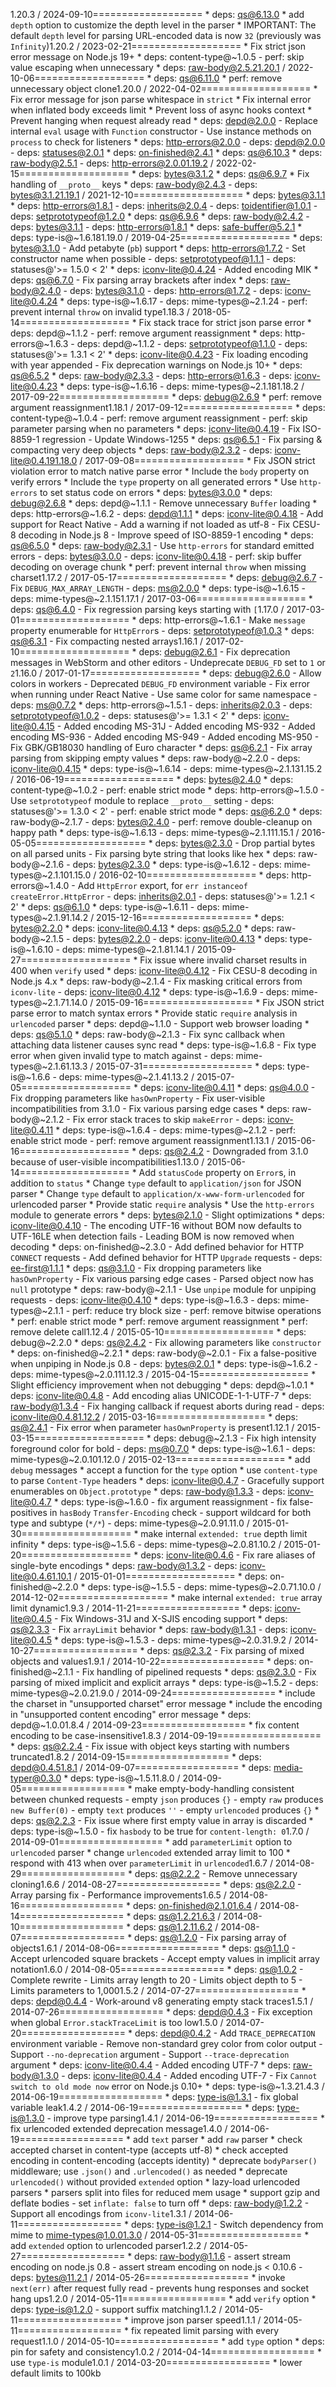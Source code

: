 1.20.3 / 2024-09-10===================  * deps: qs@6.13.0  * add `depth` option to customize the depth level in the parser  * IMPORTANT: The default `depth` level for parsing URL-encoded data is now `32` (previously was `Infinity`)1.20.2 / 2023-02-21===================  * Fix strict json error message on Node.js 19+  * deps: content-type@~1.0.5    - perf: skip value escaping when unnecessary  * deps: raw-body@2.5.21.20.1 / 2022-10-06===================  * deps: qs@6.11.0  * perf: remove unnecessary object clone1.20.0 / 2022-04-02===================  * Fix error message for json parse whitespace in `strict`  * Fix internal error when inflated body exceeds limit  * Prevent loss of async hooks context  * Prevent hanging when request already read  * deps: depd@2.0.0    - Replace internal `eval` usage with `Function` constructor    - Use instance methods on `process` to check for listeners  * deps: http-errors@2.0.0    - deps: depd@2.0.0    - deps: statuses@2.0.1  * deps: on-finished@2.4.1  * deps: qs@6.10.3  * deps: raw-body@2.5.1    - deps: http-errors@2.0.01.19.2 / 2022-02-15===================  * deps: bytes@3.1.2  * deps: qs@6.9.7    * Fix handling of `__proto__` keys  * deps: raw-body@2.4.3    - deps: bytes@3.1.21.19.1 / 2021-12-10===================  * deps: bytes@3.1.1  * deps: http-errors@1.8.1    - deps: inherits@2.0.4    - deps: toidentifier@1.0.1    - deps: setprototypeof@1.2.0  * deps: qs@6.9.6  * deps: raw-body@2.4.2    - deps: bytes@3.1.1    - deps: http-errors@1.8.1  * deps: safe-buffer@5.2.1  * deps: type-is@~1.6.181.19.0 / 2019-04-25===================  * deps: bytes@3.1.0    - Add petabyte (`pb`) support  * deps: http-errors@1.7.2    - Set constructor name when possible    - deps: setprototypeof@1.1.1    - deps: statuses@'>= 1.5.0 < 2'  * deps: iconv-lite@0.4.24    - Added encoding MIK  * deps: qs@6.7.0    - Fix parsing array brackets after index  * deps: raw-body@2.4.0    - deps: bytes@3.1.0    - deps: http-errors@1.7.2    - deps: iconv-lite@0.4.24  * deps: type-is@~1.6.17    - deps: mime-types@~2.1.24    - perf: prevent internal `throw` on invalid type1.18.3 / 2018-05-14===================  * Fix stack trace for strict json parse error  * deps: depd@~1.1.2    - perf: remove argument reassignment  * deps: http-errors@~1.6.3    - deps: depd@~1.1.2    - deps: setprototypeof@1.1.0    - deps: statuses@'>= 1.3.1 < 2'  * deps: iconv-lite@0.4.23    - Fix loading encoding with year appended    - Fix deprecation warnings on Node.js 10+  * deps: qs@6.5.2  * deps: raw-body@2.3.3    - deps: http-errors@1.6.3    - deps: iconv-lite@0.4.23  * deps: type-is@~1.6.16    - deps: mime-types@~2.1.181.18.2 / 2017-09-22===================  * deps: debug@2.6.9  * perf: remove argument reassignment1.18.1 / 2017-09-12===================  * deps: content-type@~1.0.4    - perf: remove argument reassignment    - perf: skip parameter parsing when no parameters  * deps: iconv-lite@0.4.19    - Fix ISO-8859-1 regression    - Update Windows-1255  * deps: qs@6.5.1    - Fix parsing & compacting very deep objects  * deps: raw-body@2.3.2    - deps: iconv-lite@0.4.191.18.0 / 2017-09-08===================  * Fix JSON strict violation error to match native parse error  * Include the `body` property on verify errors  * Include the `type` property on all generated errors  * Use `http-errors` to set status code on errors  * deps: bytes@3.0.0  * deps: debug@2.6.8  * deps: depd@~1.1.1    - Remove unnecessary `Buffer` loading  * deps: http-errors@~1.6.2    - deps: depd@1.1.1  * deps: iconv-lite@0.4.18    - Add support for React Native    - Add a warning if not loaded as utf-8    - Fix CESU-8 decoding in Node.js 8    - Improve speed of ISO-8859-1 encoding  * deps: qs@6.5.0  * deps: raw-body@2.3.1    - Use `http-errors` for standard emitted errors    - deps: bytes@3.0.0    - deps: iconv-lite@0.4.18    - perf: skip buffer decoding on overage chunk  * perf: prevent internal `throw` when missing charset1.17.2 / 2017-05-17===================  * deps: debug@2.6.7    - Fix `DEBUG_MAX_ARRAY_LENGTH`    - deps: ms@2.0.0  * deps: type-is@~1.6.15    - deps: mime-types@~2.1.151.17.1 / 2017-03-06===================  * deps: qs@6.4.0    - Fix regression parsing keys starting with `[`1.17.0 / 2017-03-01===================  * deps: http-errors@~1.6.1    - Make `message` property enumerable for `HttpError`s    - deps: setprototypeof@1.0.3  * deps: qs@6.3.1    - Fix compacting nested arrays1.16.1 / 2017-02-10===================  * deps: debug@2.6.1    - Fix deprecation messages in WebStorm and other editors    - Undeprecate `DEBUG_FD` set to `1` or `2`1.16.0 / 2017-01-17===================  * deps: debug@2.6.0    - Allow colors in workers    - Deprecated `DEBUG_FD` environment variable    - Fix error when running under React Native    - Use same color for same namespace    - deps: ms@0.7.2  * deps: http-errors@~1.5.1    - deps: inherits@2.0.3    - deps: setprototypeof@1.0.2    - deps: statuses@'>= 1.3.1 < 2'  * deps: iconv-lite@0.4.15    - Added encoding MS-31J    - Added encoding MS-932    - Added encoding MS-936    - Added encoding MS-949    - Added encoding MS-950    - Fix GBK/GB18030 handling of Euro character  * deps: qs@6.2.1    - Fix array parsing from skipping empty values  * deps: raw-body@~2.2.0    - deps: iconv-lite@0.4.15  * deps: type-is@~1.6.14    - deps: mime-types@~2.1.131.15.2 / 2016-06-19===================  * deps: bytes@2.4.0  * deps: content-type@~1.0.2    - perf: enable strict mode  * deps: http-errors@~1.5.0    - Use `setprototypeof` module to replace `__proto__` setting    - deps: statuses@'>= 1.3.0 < 2'    - perf: enable strict mode  * deps: qs@6.2.0  * deps: raw-body@~2.1.7    - deps: bytes@2.4.0    - perf: remove double-cleanup on happy path  * deps: type-is@~1.6.13    - deps: mime-types@~2.1.111.15.1 / 2016-05-05===================  * deps: bytes@2.3.0    - Drop partial bytes on all parsed units    - Fix parsing byte string that looks like hex  * deps: raw-body@~2.1.6    - deps: bytes@2.3.0  * deps: type-is@~1.6.12    - deps: mime-types@~2.1.101.15.0 / 2016-02-10===================  * deps: http-errors@~1.4.0    - Add `HttpError` export, for `err instanceof createError.HttpError`    - deps: inherits@2.0.1    - deps: statuses@'>= 1.2.1 < 2'  * deps: qs@6.1.0  * deps: type-is@~1.6.11    - deps: mime-types@~2.1.91.14.2 / 2015-12-16===================  * deps: bytes@2.2.0  * deps: iconv-lite@0.4.13  * deps: qs@5.2.0  * deps: raw-body@~2.1.5    - deps: bytes@2.2.0    - deps: iconv-lite@0.4.13  * deps: type-is@~1.6.10    - deps: mime-types@~2.1.81.14.1 / 2015-09-27===================  * Fix issue where invalid charset results in 400 when `verify` used  * deps: iconv-lite@0.4.12    - Fix CESU-8 decoding in Node.js 4.x  * deps: raw-body@~2.1.4    - Fix masking critical errors from `iconv-lite`    - deps: iconv-lite@0.4.12  * deps: type-is@~1.6.9    - deps: mime-types@~2.1.71.14.0 / 2015-09-16===================  * Fix JSON strict parse error to match syntax errors  * Provide static `require` analysis in `urlencoded` parser  * deps: depd@~1.1.0    - Support web browser loading  * deps: qs@5.1.0  * deps: raw-body@~2.1.3    - Fix sync callback when attaching data listener causes sync read  * deps: type-is@~1.6.8    - Fix type error when given invalid type to match against    - deps: mime-types@~2.1.61.13.3 / 2015-07-31===================  * deps: type-is@~1.6.6    - deps: mime-types@~2.1.41.13.2 / 2015-07-05===================  * deps: iconv-lite@0.4.11  * deps: qs@4.0.0    - Fix dropping parameters like `hasOwnProperty`    - Fix user-visible incompatibilities from 3.1.0    - Fix various parsing edge cases  * deps: raw-body@~2.1.2    - Fix error stack traces to skip `makeError`    - deps: iconv-lite@0.4.11  * deps: type-is@~1.6.4    - deps: mime-types@~2.1.2    - perf: enable strict mode    - perf: remove argument reassignment1.13.1 / 2015-06-16===================  * deps: qs@2.4.2    - Downgraded from 3.1.0 because of user-visible incompatibilities1.13.0 / 2015-06-14===================  * Add `statusCode` property on `Error`s, in addition to `status`  * Change `type` default to `application/json` for JSON parser  * Change `type` default to `application/x-www-form-urlencoded` for urlencoded parser  * Provide static `require` analysis  * Use the `http-errors` module to generate errors  * deps: bytes@2.1.0    - Slight optimizations  * deps: iconv-lite@0.4.10    - The encoding UTF-16 without BOM now defaults to UTF-16LE when detection fails    - Leading BOM is now removed when decoding  * deps: on-finished@~2.3.0    - Add defined behavior for HTTP `CONNECT` requests    - Add defined behavior for HTTP `Upgrade` requests    - deps: ee-first@1.1.1  * deps: qs@3.1.0    - Fix dropping parameters like `hasOwnProperty`    - Fix various parsing edge cases    - Parsed object now has `null` prototype  * deps: raw-body@~2.1.1    - Use `unpipe` module for unpiping requests    - deps: iconv-lite@0.4.10  * deps: type-is@~1.6.3    - deps: mime-types@~2.1.1    - perf: reduce try block size    - perf: remove bitwise operations  * perf: enable strict mode  * perf: remove argument reassignment  * perf: remove delete call1.12.4 / 2015-05-10===================  * deps: debug@~2.2.0  * deps: qs@2.4.2    - Fix allowing parameters like `constructor`  * deps: on-finished@~2.2.1  * deps: raw-body@~2.0.1    - Fix a false-positive when unpiping in Node.js 0.8    - deps: bytes@2.0.1  * deps: type-is@~1.6.2    - deps: mime-types@~2.0.111.12.3 / 2015-04-15===================  * Slight efficiency improvement when not debugging  * deps: depd@~1.0.1  * deps: iconv-lite@0.4.8    - Add encoding alias UNICODE-1-1-UTF-7  * deps: raw-body@1.3.4    - Fix hanging callback if request aborts during read    - deps: iconv-lite@0.4.81.12.2 / 2015-03-16===================  * deps: qs@2.4.1    - Fix error when parameter `hasOwnProperty` is present1.12.1 / 2015-03-15===================  * deps: debug@~2.1.3    - Fix high intensity foreground color for bold    - deps: ms@0.7.0  * deps: type-is@~1.6.1    - deps: mime-types@~2.0.101.12.0 / 2015-02-13===================  * add `debug` messages  * accept a function for the `type` option  * use `content-type` to parse `Content-Type` headers  * deps: iconv-lite@0.4.7    - Gracefully support enumerables on `Object.prototype`  * deps: raw-body@1.3.3    - deps: iconv-lite@0.4.7  * deps: type-is@~1.6.0    - fix argument reassignment    - fix false-positives in `hasBody` `Transfer-Encoding` check    - support wildcard for both type and subtype (`*/*`)    - deps: mime-types@~2.0.91.11.0 / 2015-01-30===================  * make internal `extended: true` depth limit infinity  * deps: type-is@~1.5.6    - deps: mime-types@~2.0.81.10.2 / 2015-01-20===================  * deps: iconv-lite@0.4.6    - Fix rare aliases of single-byte encodings  * deps: raw-body@1.3.2    - deps: iconv-lite@0.4.61.10.1 / 2015-01-01===================  * deps: on-finished@~2.2.0  * deps: type-is@~1.5.5    - deps: mime-types@~2.0.71.10.0 / 2014-12-02===================  * make internal `extended: true` array limit dynamic1.9.3 / 2014-11-21==================  * deps: iconv-lite@0.4.5    - Fix Windows-31J and X-SJIS encoding support  * deps: qs@2.3.3    - Fix `arrayLimit` behavior  * deps: raw-body@1.3.1    - deps: iconv-lite@0.4.5  * deps: type-is@~1.5.3    - deps: mime-types@~2.0.31.9.2 / 2014-10-27==================  * deps: qs@2.3.2    - Fix parsing of mixed objects and values1.9.1 / 2014-10-22==================  * deps: on-finished@~2.1.1    - Fix handling of pipelined requests  * deps: qs@2.3.0    - Fix parsing of mixed implicit and explicit arrays  * deps: type-is@~1.5.2    - deps: mime-types@~2.0.21.9.0 / 2014-09-24==================  * include the charset in "unsupported charset" error message  * include the encoding in "unsupported content encoding" error message  * deps: depd@~1.0.01.8.4 / 2014-09-23==================  * fix content encoding to be case-insensitive1.8.3 / 2014-09-19==================  * deps: qs@2.2.4    - Fix issue with object keys starting with numbers truncated1.8.2 / 2014-09-15==================  * deps: depd@0.4.51.8.1 / 2014-09-07==================  * deps: media-typer@0.3.0  * deps: type-is@~1.5.11.8.0 / 2014-09-05==================  * make empty-body-handling consistent between chunked requests    - empty `json` produces `{}`    - empty `raw` produces `new Buffer(0)`    - empty `text` produces `''`    - empty `urlencoded` produces `{}`  * deps: qs@2.2.3    - Fix issue where first empty value in array is discarded  * deps: type-is@~1.5.0    - fix `hasbody` to be true for `content-length: 0`1.7.0 / 2014-09-01==================  * add `parameterLimit` option to `urlencoded` parser  * change `urlencoded` extended array limit to 100  * respond with 413 when over `parameterLimit` in `urlencoded`1.6.7 / 2014-08-29==================  * deps: qs@2.2.2    - Remove unnecessary cloning1.6.6 / 2014-08-27==================  * deps: qs@2.2.0    - Array parsing fix    - Performance improvements1.6.5 / 2014-08-16==================  * deps: on-finished@2.1.01.6.4 / 2014-08-14==================  * deps: qs@1.2.21.6.3 / 2014-08-10==================  * deps: qs@1.2.11.6.2 / 2014-08-07==================  * deps: qs@1.2.0    - Fix parsing array of objects1.6.1 / 2014-08-06==================  * deps: qs@1.1.0    - Accept urlencoded square brackets    - Accept empty values in implicit array notation1.6.0 / 2014-08-05==================  * deps: qs@1.0.2    - Complete rewrite    - Limits array length to 20    - Limits object depth to 5    - Limits parameters to 1,0001.5.2 / 2014-07-27==================  * deps: depd@0.4.4    - Work-around v8 generating empty stack traces1.5.1 / 2014-07-26==================  * deps: depd@0.4.3    - Fix exception when global `Error.stackTraceLimit` is too low1.5.0 / 2014-07-20==================  * deps: depd@0.4.2    - Add `TRACE_DEPRECATION` environment variable    - Remove non-standard grey color from color output    - Support `--no-deprecation` argument    - Support `--trace-deprecation` argument  * deps: iconv-lite@0.4.4    - Added encoding UTF-7  * deps: raw-body@1.3.0    - deps: iconv-lite@0.4.4    - Added encoding UTF-7    - Fix `Cannot switch to old mode now` error on Node.js 0.10+  * deps: type-is@~1.3.21.4.3 / 2014-06-19==================  * deps: type-is@1.3.1    - fix global variable leak1.4.2 / 2014-06-19==================  * deps: type-is@1.3.0    - improve type parsing1.4.1 / 2014-06-19==================  * fix urlencoded extended deprecation message1.4.0 / 2014-06-19==================  * add `text` parser  * add `raw` parser  * check accepted charset in content-type (accepts utf-8)  * check accepted encoding in content-encoding (accepts identity)  * deprecate `bodyParser()` middleware; use `.json()` and `.urlencoded()` as needed  * deprecate `urlencoded()` without provided `extended` option  * lazy-load urlencoded parsers  * parsers split into files for reduced mem usage  * support gzip and deflate bodies    - set `inflate: false` to turn off  * deps: raw-body@1.2.2    - Support all encodings from `iconv-lite`1.3.1 / 2014-06-11==================  * deps: type-is@1.2.1    - Switch dependency from mime to mime-types@1.0.01.3.0 / 2014-05-31==================  * add `extended` option to urlencoded parser1.2.2 / 2014-05-27==================  * deps: raw-body@1.1.6    - assert stream encoding on node.js 0.8    - assert stream encoding on node.js < 0.10.6    - deps: bytes@11.2.1 / 2014-05-26==================  * invoke `next(err)` after request fully read    - prevents hung responses and socket hang ups1.2.0 / 2014-05-11==================  * add `verify` option  * deps: type-is@1.2.0    - support suffix matching1.1.2 / 2014-05-11==================  * improve json parser speed1.1.1 / 2014-05-11==================  * fix repeated limit parsing with every request1.1.0 / 2014-05-10==================  * add `type` option  * deps: pin for safety and consistency1.0.2 / 2014-04-14==================  * use `type-is` module1.0.1 / 2014-03-20==================  * lower default limits to 100kb